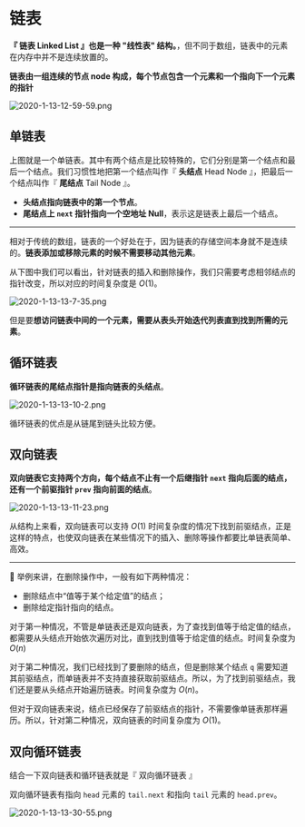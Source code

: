 # 链表

**『 链表 Linked List 』也是一种 "线性表" 结构。**，但不同于数组，链表中的元素在内存中并不是连续放置的。

**链表由一组连续的节点 node 构成，每个节点包含一个元素和一个指向下一个元素的指针**

![2020-1-13-12-59-59.png](https://garrik-default-imgs.oss-accelerate.aliyuncs.com/imgs/2020-1-13-12-59-59.png)

## 单链表

上图就是一个单链表。其中有两个结点是比较特殊的，它们分别是第一个结点和最后一个结点。我们习惯性地把第一个结点叫作『 **头结点** Head Node 』，把最后一个结点叫作『 **尾结点** Tail Node 』。

- **头结点指向链表中的第一个节点**。
- **尾结点上 `next` 指针指向一个空地址 Null**，表示这是链表上最后一个结点。

---

相对于传统的数组，链表的一个好处在于，因为链表的存储空间本身就不是连续的。**链表添加或移除元素的时候不需要移动其他元素**。

从下图中我们可以看出，针对链表的插入和删除操作，我们只需要考虑相邻结点的指针改变，所以对应的时间复杂度是 $O(1)$。

![2020-1-13-13-7-35.png](https://garrik-default-imgs.oss-accelerate.aliyuncs.com/imgs/2020-1-13-13-7-35.png)

但是要**想访问链表中间的一个元素，需要从表头开始迭代列表直到找到所需的元素**。

## 循环链表

**循环链表的尾结点指针是指向链表的头结点**。

![2020-1-13-13-10-2.png](https://garrik-default-imgs.oss-accelerate.aliyuncs.com/imgs/2020-1-13-13-10-2.png)

循环链表的优点是从链尾到链头比较方便。

## 双向链表

**双向链表它支持两个方向，每个结点不止有一个后继指针 `next` 指向后面的结点，还有一个前驱指针 `prev` 指向前面的结点**。

![2020-1-13-13-11-23.png](https://garrik-default-imgs.oss-accelerate.aliyuncs.com/imgs/2020-1-13-13-11-23.png)

从结构上来看，双向链表可以支持 $O(1)$ 时间复杂度的情况下找到前驱结点，正是这样的特点，也使双向链表在某些情况下的插入、删除等操作都要比单链表简单、高效。

---

🌰 举例来讲，在删除操作中，一般有如下两种情况：

- 删除结点中“值等于某个给定值”的结点；
- 删除给定指针指向的结点。

对于第一种情况，不管是单链表还是双向链表，为了查找到值等于给定值的结点，都需要从头结点开始依次遍历对比，直到找到值等于给定值的结点。时间复杂度为 $O(n)$

对于第二种情况，我们已经找到了要删除的结点，但是删除某个结点 `q` 需要知道其前驱结点，而单链表并不支持直接获取前驱结点。所以，为了找到前驱结点，我们还是要从头结点开始遍历链表。时间复杂度为 $O(n)$。

但对于双向链表来说，结点已经保存了前驱结点的指针，不需要像单链表那样遍历。所以，针对第二种情况，双向链表的时间复杂度为 $O(1)$。

## 双向循环链表

结合一下双向链表和循环链表就是『 双向循环链表 』

双向循环链表有指向 `head` 元素的 `tail.next` 和指向 `tail` 元素的 `head.prev`。

![2020-1-13-13-30-55.png](https://garrik-default-imgs.oss-accelerate.aliyuncs.com/imgs/2020-1-13-13-30-55.png)
